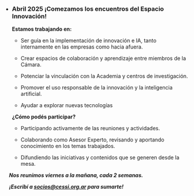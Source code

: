 * ### Abril 2025 ¡Comezamos los encuentros del Espacio Innovación!
  
  **Estamos trabajando en:**
  
  * Ser guía en la implementación de innovación e IA, tanto internamente en las empresas como hacia afuera.
  
  * Crear espacios de colaboración y aprendizaje entre miembros de la Cámara.
  
  * Potenciar la vinculación con la Academia y centros de investigación.
  
  * Promover el uso responsable de la innovación y la inteligencia artificial.
  
  * Ayudar a explorar nuevas tecnologías
  
  **¿Cómo podés participar?**
  
  * Participando activamente de las reuniones y actividades.
  
  * Colaborando como Asesor Experto, revisando y aportando conocimiento en los temas trabajados.
  
  * Difundiendo las iniciativas y contenidos que se generen desde la mesa.

    ***Nos reunimos viernes a la mañana, cada 2 semanas.***

    **_¡Escribí a socios@cessi.org.ar para  sumarte!_**
